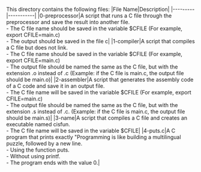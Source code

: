 This directory contains the following files:
|File Name|Description|
|---------|-----------|
|0-preprocessor|A script that runs a C file through the preprocessor and save the result into another file.<br> - The C file name should be saved in the variable $CFILE (For example, export CFILE=main.c)<br> - The output should be saved in the file c|
|1-compiler|A script that compiles a C file but does not link. <br> - The C file name should be saved in the variable $CFILE (For example, export CFILE=main.c) <br> - The output file should be named the same as the C file, but with the extension .o instead of .c (Example: if the C file is main.c, the output file should be main.o)|
|2-assembler|A script that generates the assembly code of a C code and save it in an output file.<br>- The C file name will be saved in the variable $CFILE (For example, export CFILE=main.c)<br>- The output file should be named the same as the C file, but with the extension .s instead of .c. (Example: if the C file is main.c, the output file should be main.s)|
|3-name|A script that compiles a C file and creates an executable named cisfun. <br> - The C file name will be saved in the variable $CFILE|
|4-puts.c|A C program that prints exactly "Programming is like building a multilingual puzzle, followed by a new line. <br> - Using  the function puts. <br> - Without using printf. <br> - The program ends with the value 0.|

